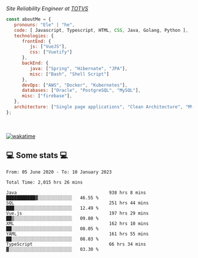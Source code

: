 <p><em>Site Reliability Engineer at <a href="https://www.totvs.com/">TOTVS</a></br>
</em></p>


```javascript
const aboutMe = {
   pronouns: "Ele" | "he",
   code: [ Javascript, Typescript, HTML, CSS, Java, Golang, Python ],
   technologies: {
      frontEnd: {
         js: ["VueJS"],
         css: ["Vuetify"]
      },
      backEnd: {
         java: ["Spring", "Hibernate", "JPA"],
         misc: ["Bash", "Shell Script"]
      },
      devOps: ["AWS", "Docker", "Kubernetes"],
      databases: ["Oracle", "PostgreSQL", "MySQL"],
      misc: ["firebase"],
   },
   architecture: ["Single page applications", "Clean Architecture", "MVC", "Microservices"],
};
```
</br></br>
[![wakatime](https://wakatime.com/badge/user/a3a8ed06-d304-4d6b-bc86-4adc418cdea7.svg)](https://wakatime.com/@a3a8ed06-d304-4d6b-bc86-4adc418cdea7)
<h2>💻 Some stats 💻</h2>

<!--START_SECTION:waka-->

```text
From: 05 June 2020 - To: 10 January 2023

Total Time: 2,015 hrs 26 mins

Java                                   938 hrs 8 mins  ███████████▓░░░░░░░░░░░░░   46.55 %
SQL                                    251 hrs 44 mins ███░░░░░░░░░░░░░░░░░░░░░░   12.49 %
Vue.js                                 197 hrs 29 mins ██▒░░░░░░░░░░░░░░░░░░░░░░   09.80 %
XML                                    162 hrs 10 mins ██░░░░░░░░░░░░░░░░░░░░░░░   08.05 %
YAML                                   161 hrs 55 mins ██░░░░░░░░░░░░░░░░░░░░░░░   08.03 %
TypeScript                             66 hrs 34 mins  ▓░░░░░░░░░░░░░░░░░░░░░░░░   03.30 %
```

<!--END_SECTION:waka-->
